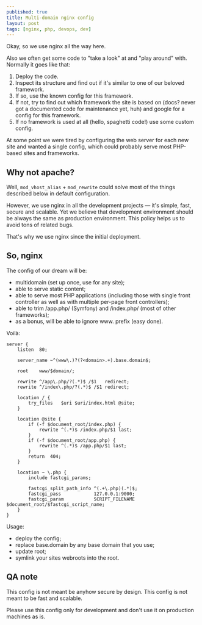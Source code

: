 ```yaml
---
published: true
title: Multi-domain nginx config
layout: post
tags: [nginx, php, devops, dev]
---
```

Okay, so we use nginx all the way here.

Also we often get some code to "take a look" at and "play around" with. Normally it goes like that:

1. Deploy the code.
2. lnspect its structure and find out if it's similar to one of our beloved framework.
3. If so, use the known config for this framework.
4. If not, try to find out which framework the site is based on (docs? never got a documented code for maintenance yet, huh) and google for a config for this framework.
5. If no framework is used at all (hello, spaghetti code!) use some custom config.

At some point we were tired by configuring the web server for each new site and wanted a single config, which could probably serve most PHP-based sites and frameworks.

## Why not apache?

Well, `mod_vhost_alias` + `mod_rewrite` could solve most of the things described below in default configuration.

However, we use nginx in all the development projects — it's simple, fast, secure and scalable. Yet we believe that development environment should be always the same as production environment. This policy helps us to avoid tons of related bugs.

That's why we use nginx since the initial deployment.

## So, nginx

The config of our dream will be:

* multidomain (set up once, use for any site);
* able to serve static content;
* able to serve most PHP applications (including those with single front controller as well as with multiple per-page front controllers);
* able to trim /app.php/ (Symfony) and /index.php/ (most of other frameworks);
* as a bonus, will be able to ignore www. prefix (easy done).

Voilà:

```nginx
server {
    listen  80;

    server_name ~^(www\.)?(?<domain>.+).base.domain$;

    root    www/$domain/;

    rewrite ^/app\.php/?(.*)$ /$1   redirect;
    rewrite ^/index\.php/?(.*)$ /$1 redirect;

    location / {
        try_files   $uri $uri/index.html @site;
    }

    location @site {
        if (-f $document_root/index.php) {
            rewrite ^(.*)$ /index.php/$1 last;
        }
        if (-f $document_root/app.php) {
            rewrite ^(.*)$ /app.php/$1 last;
        }
        return  404;
    }

    location ~ \.php {
        include fastcgi_params;

        fastcgi_split_path_info ^(.+\.php)(.*)$;
        fastcgi_pass            127.0.0.1:9000;
        fastcgi_param           SCRIPT_FILENAME $document_root/$fastcgi_script_name;
    }
}
```

Usage:

* deploy the config;
* replace base.domain by any base domain that you use;
* update root;
* symlink your sites webroots into the root.

## QA note

This config is not meant be anyhow secure by design.
This config is not meant to be fast and scalable.

Please use this config only for development and don't use it on production machines as is.
